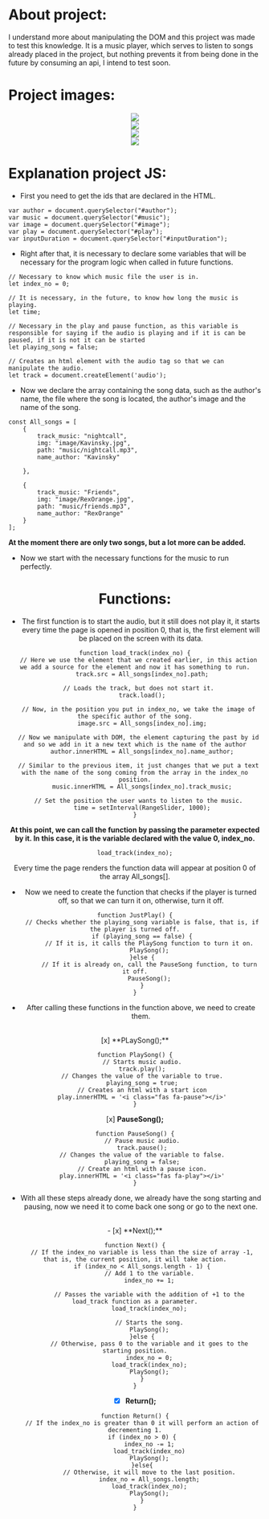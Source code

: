 # About project:


I understand more about manipulating the DOM and this project was made to test this knowledge. It is a music player, which serves to listen to songs already placed in the project, but nothing prevents it from being done in the future by consuming an api, I intend to test soon.

# Project images:

<center><img src="./ImagensGithub/Track.png"></center>
<center><img src="./ImagensGithub/TrackStarted.png"></center>
<center><img src="./ImagensGithub/TrackTwo.png"></center>
<center><img src="./ImagensGithub/TrackStartedTwo.png"></center>

# Explanation project JS:

- First you need to get the ids that are declared in the HTML.

```
var author = document.querySelector("#author");
var music = document.querySelector("#music");
var image = document.querySelector("#image");
var play = document.querySelector("#play");
var inputDuration = document.querySelector("#inputDuration");
```
- Right after that, it is necessary to declare some variables that will be necessary for the program logic when called in future functions.

```
// Necessary to know which music file the user is in.
let index_no = 0;

// It is necessary, in the future, to know how long the music is playing.
let time;

// Necessary in the play and pause function, as this variable is responsible for saying if the audio is playing and if it is can be paused, if it is not it can be started
let playing_song = false;

// Creates an html element with the audio tag so that we can manipulate the audio.
let track = document.createElement('audio');

```
- Now we declare the array containing the song data, such as the author's name, the file where the song is located, the author's image and the name of the song.

```
const All_songs = [
	{
		track_music: "nightcall",
		img: "image/Kavinsky.jpg",
		path: "music/nightcall.mp3",
		name_author: "Kavinsky"

	},

	{
		track_music: "Friends",
		img: "image/RexOrange.jpg",
		path: "music/friends.mp3",
		name_author: "RexOrange"
	}
];
```
**At the moment there are only two songs, but a lot more can be added.**

- Now we start with the necessary functions for the music to run perfectly.

<center><h1> Functions: </h1 </center>

- The first function is to start the audio, but it still does not play it, it starts every time the page is opened in position 0, that is, the first element will be placed on the screen with its data.

```
function load_track(index_no) {
  // Here we use the element that we created earlier, in this action we add a source for the element and now it has something to run.
	track.src = All_songs[index_no].path;

  // Loads the track, but does not start it.
	track.load();

  // Now, in the position you put in index_no, we take the image of the specific author of the song.
	image.src = All_songs[index_no].img;

  // Now we manipulate with DOM, the element capturing the past by id and so we add in it a new text which is the name of the author
	author.innerHTML = All_songs[index_no].name_author;

  // Similar to the previous item, it just changes that we put a text with the name of the song coming from the array in the index_no position.
	music.innerHTML = All_songs[index_no].track_music;

  // Set the position the user wants to listen to the music.
	time = setInterval(RangeSlider, 1000);
}
```

**At this point, we can call the function by passing the parameter expected by it. In this case, it is the variable declared with the value 0, index_no.**

```
load_track(index_no);
```

Every time the page renders the function data will appear at position 0 of the array All_songs[].

- Now we need to create the function that checks if the player is turned off, so that we can turn it on, otherwise, turn it off.

```
function JustPlay() {
	// Checks whether the playing_song variable is false, that is, if the player is turned off.
	if (playing_song == false) {
		// If it is, it calls the PlaySong function to turn it on.
		PlaySong();
	}else {
		// If it is already on, call the PauseSong function, to turn it off.
		PauseSong();
	}
}
```

- After calling these functions in the function above, we need to create them.
<br />
[x] **PLaySong();**

```
function PlaySong() {
	// Starts music audio.
	track.play();
	// Changes the value of the variable to true.
	playing_song = true;
	// Creates an html with a start icon
	play.innerHTML = '<i class="fas fa-pause"></i>'
}
```
[x] **PauseSong();**

```
function PauseSong() {
	// Pause music audio.
	track.pause();
	// Changes the value of the variable to false.
	playing_song = false;
	// Create an html with a pause icon.
	play.innerHTML = '<i class="fas fa-play"></i>'
}
```
- With all these steps already done, we already have the song starting and pausing, now we need it to come back one song or go to the next one.
<br />
- [x] **Next();**

```
function Next() {
	// If the index_no variable is less than the size of array -1, that is, the current position, it will take action.
	if (index_no < All_songs.length - 1) {
		// Add 1 to the variable.
		index_no += 1;

		// Passes the variable with the addition of +1 to the load_track function as a parameter.
		load_track(index_no);

		// Starts the song.
		PlaySong();
	}else {
		// Otherwise, pass 0 to the variable and it goes to the starting position.
		index_no = 0;
		load_track(index_no);
		PlaySong();
	}
}
```
- [x] **Return();**

```
function Return() {
	// If the index_no is greater than 0 it will perform an action of decrementing 1.
	if (index_no > 0) {
		index_no -= 1;
		load_track(index_no)
		PlaySong();
	}else{
		// Otherwise, it will move to the last position.
		index_no = All_songs.length;
		load_track(index_no);
		PlaySong();
	}
}
```
